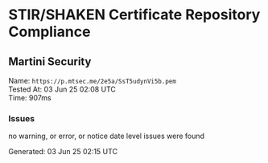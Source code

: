 # STIR/SHAKEN Certificate Repository Compliance

## Martini Security

Name: `https://p.mtsec.me/2e5a/SsT5udynVi5b.pem`\
Tested At: 03 Jun 25 02:08 UTC\
Time: 907ms

### Issues

no warning, or error, or notice date level issues were found

Generated: 03 Jun 25 02:15 UTC